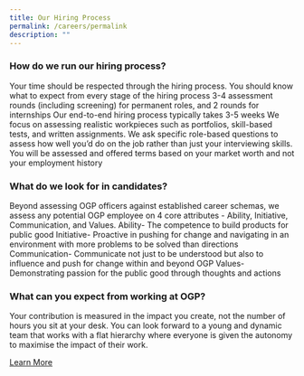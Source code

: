 ```yaml
---
title: Our Hiring Process
permalink: /careers/permalink
description: ""
---
```

### How do we run our hiring process?

Your time should be respected through the hiring process. You should know what to expect from every stage of the hiring process 3-4 assessment rounds (including screening) for permanent roles, and 2 rounds for internships Our end-to-end hiring process typically takes 3-5 weeks We focus on assessing realistic workpieces such as portfolios, skill-based tests, and written assignments. We ask specific role-based questions to assess how well you’d do on the job rather than just your interviewing skills. You will be assessed and offered terms based on your market worth and not your employment history

### What do we look for in candidates?

Beyond assessing OGP officers against established career schemas, we assess any potential OGP employee on 4 core attributes - Ability, Initiative, Communication, and Values. Ability- The competence to build products for public good Initiative- Proactive in pushing for change and navigating in an environment with more problems to be solved than directions Communication- Communicate not just to be understood but also to influence and push for change within and beyond OGP Values- Demonstrating passion for the public good through thoughts and actions

### What can you expect from working at OGP?

Your contribution is measured in the impact you create, not the number of hours you sit at your desk. You can look forward to a young and dynamic team that works with a flat hierarchy where everyone is given the autonomy to maximise the impact of their work.

[Learn More](open.gov.sg)